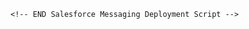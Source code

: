 <!DOCTYPE html>
<html lang="en">
<head>
    <meta charset="UTF-8" />
    <meta name="viewport" content="width=device-width, initial-scale=1.0" />
    <title>Salesforce Agent Test11</title>
</head>
<body>
    <script type='text/javascript'>
	function initEmbeddedMessaging() {
		try {
			embeddedservice_bootstrap.settings.language = 'en_US'; // For example, enter 'en' or 'en-US'

			embeddedservice_bootstrap.init(
				'00DgK000004EU3y',
				'Messaging_For_All_Sites',
				'https://orgfarm-668524c287-dev-ed.develop.my.site.com/ESWMessagingForAllSite1756489194564',
				{
					scrt2URL: 'https://orgfarm-668524c287-dev-ed.develop.my.salesforce-scrt.com'
				}
			);
		} catch (err) {
			console.error('Error loading Embedded Messaging: ', err);
		}
	};
</script>
<script type='text/javascript' src='https://orgfarm-668524c287-dev-ed.develop.my.site.com/ESWMessagingForAllSite1756489194564/assets/js/bootstrap.min.js' onload='initEmbeddedMessaging()'></script>


    <!-- END Salesforce Messaging Deployment Script -->

</body>
</html>
